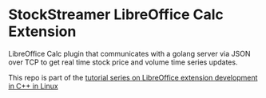 # StockStreamer LibreOffice Calc Extension

LibreOffice Calc plugin that communicates with a golang server via JSON over TCP to get real time stock price and volume time series updates.

This repo is part of the [tutorial series on LibreOffice extension development in C++ in Linux](https://niocs.github.io/LOBook/extensions/index.html)
